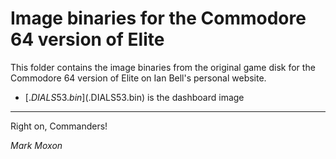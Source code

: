 # Image binaries for the Commodore 64 version of Elite

This folder contains the image binaries from the original game disk for the Commodore 64 version of Elite on Ian Bell's personal website.

* [$.DIALS53.bin]($.DIALS53.bin) is the dashboard image

---

Right on, Commanders!

_Mark Moxon_